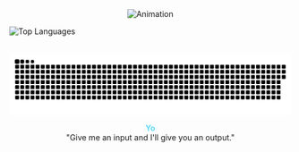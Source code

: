 <!-- markdownlint-disable -->

<style>
  .container {
    display: flex;
    justify-content: center;
    gap: 2rem;
    flex-wrap: wrap;
    margin-top: 1em;
    width: fit-content;
    margin-left: auto;
    margin-right: auto;
  }

  .container > .image-wrapper {
    flex: 1 1 50%;
    min-width: 300px;
  }

  .container img {
    width: 100%;
    height: auto;
    display: block;
  }

  .gif-container {
    text-align: center;
  }

  .caption {
    text-align: center;
    margin-top: 1em;
    width: 100%
  }
</style>

<div class="gif-container">
  <img src="anim.gif" alt="Animation" style="max-width:100%;"/>
</div>

<div class="container">
  <div class="image-wrapper">
    <img src="https://github-readme-stats.vercel.app/api/top-langs/?username=intelligent-username&theme=dark&hide_border=false&include_all_commits=false&count_private=true&layout=compact" alt="Top Languages">
  </div>

  <div class="image-wrapper">
    <picture>
      <source media="(prefers-color-scheme: dark)" srcset="https://github.com/intelligent-username/intelligent-username/raw/main/dist/github-snake-dark.svg" />
      <source media="(prefers-color-scheme: light)" srcset="https://github.com/intelligent-username/intelligent-username/raw/main/dist/github-snake.svg" />
      <img alt="github-snake" src="https://github.com/intelligent-username/intelligent-username/raw/main/dist/github-snake.svg">
    </picture>
  </div>
</div>

<div class="caption">
  <strong><span style="color:#61dafb;">Yo</span></strong><br/>
  "Give me an input and I'll give you an output."
</div>
